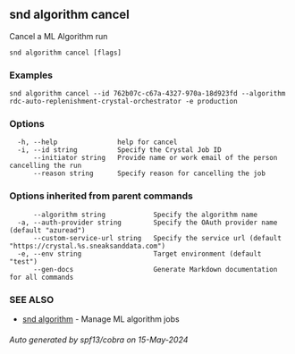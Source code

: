 ## snd algorithm cancel

Cancel a ML Algorithm run

```
snd algorithm cancel [flags]
```

### Examples

```
snd algorithm cancel --id 762b07c-c67a-4327-970a-18d923fd --algorithm rdc-auto-replenishment-crystal-orchestrator -e production
```

### Options

```
  -h, --help               help for cancel
  -i, --id string          Specify the Crystal Job ID
      --initiator string   Provide name or work email of the person cancelling the run
      --reason string      Specify reason for cancelling the job
```

### Options inherited from parent commands

```
      --algorithm string            Specify the algorithm name
  -a, --auth-provider string        Specify the OAuth provider name (default "azuread")
      --custom-service-url string   Specify the service url (default "https://crystal.%s.sneaksanddata.com")
  -e, --env string                  Target environment (default "test")
      --gen-docs                    Generate Markdown documentation for all commands
```

### SEE ALSO

* [snd algorithm](snd_algorithm.md)	 - Manage ML algorithm jobs

###### Auto generated by spf13/cobra on 15-May-2024
